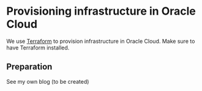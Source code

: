 # Provisioning infrastructure in Oracle Cloud
We use [Terraform](https://www.terraform.io/) to provision infrastructure in Oracle Cloud.
Make sure to have Terraform installed.

## Preparation
See my own blog (to be created)

